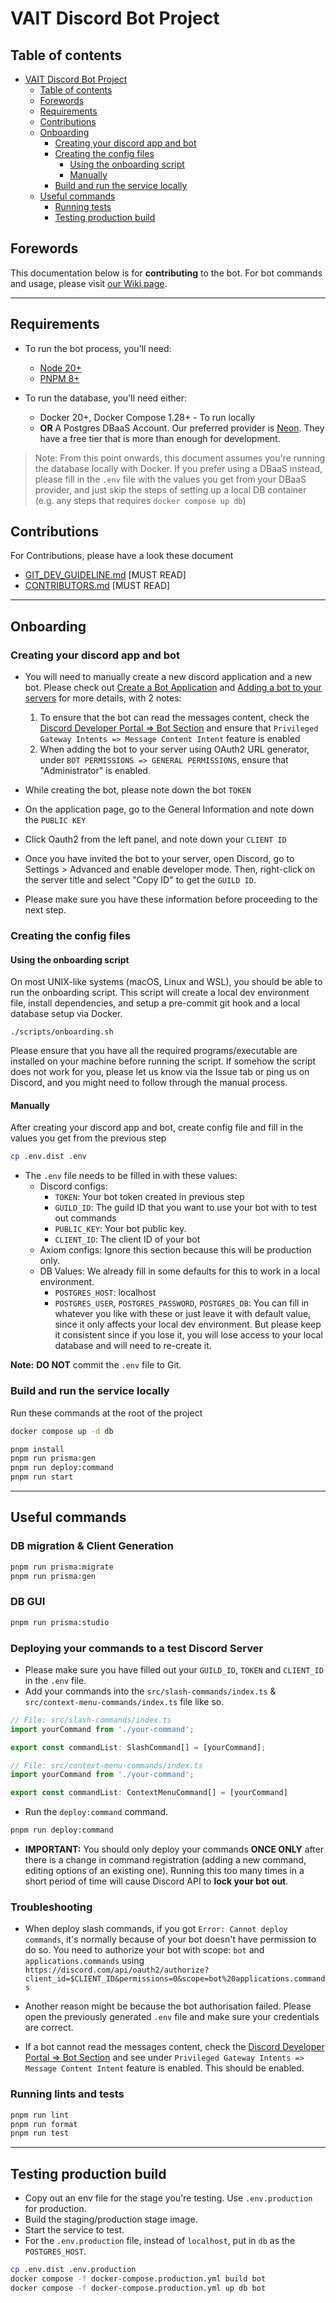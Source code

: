# VAIT Discord Bot Project

## Table of contents

- [VAIT Discord Bot Project](#vait-discord-bot-project)
  - [Table of contents](#table-of-contents)
  - [Forewords](#forewords)
  - [Requirements](#requirements)
  - [Contributions](#contributions)
  - [Onboarding](#onboarding)
    - [Creating your discord app and bot](#creating-your-discord-app-and-bot)
    - [Creating the config files](#creating-the-config-files)
      - [Using the onboarding script](#using-the-onboarding-script)
      - [Manually](#manually)
    - [Build and run the service locally](#build-and-run-the-service-locally)
  - [Useful commands](#useful-commands)
    - [Running tests](#running-lints-and-tests)
    - [Testing production build](#testing-production-build)

## Forewords

This documentation below is for **contributing** to the bot. For bot commands and usage,
please visit [our Wiki page](https://github.com/viet-aus-it/vait-discord-bot/wiki).

---

## Requirements

- To run the bot process, you'll need:

  - [Node 20+](https://nodejs.org/en/)
  - [PNPM 8+](https://pnpm.io/)

- To run the database, you'll need either:
  - Docker 20+, Docker Compose 1.28+ - To run locally
  - **OR** A Postgres DBaaS Account. Our preferred provider is [Neon](https://neon.tech). They have a free tier that is more than enough for development.

> Note: From this point onwards, this document assumes you're running the
> database locally with Docker. If you prefer using a DBaaS instead, please fill
> in the `.env` file with the values you get from your DBaaS provider, and just
> skip the steps of setting up a local DB container (e.g. any steps that requires
> `docker compose up db`)

## Contributions

For Contributions, please have a look these document

- [GIT_DEV_GUIDELINE.md](.github/GIT_DEV_GUIDELINE.md) [MUST READ]
- [CONTRIBUTORS.md](.github/CONTRIBUTING.md) [MUST READ]

---

## Onboarding

### Creating your discord app and bot

- You will need to manually create a new discord application and a new bot. Please check out [Create a Bot Application](https://discordjs.guide/preparations/setting-up-a-bot-application.html#creating-your-bot)
  and [Adding a bot to your servers](https://discordjs.guide/preparations/adding-your-bot-to-servers.html) for more details, with 2 notes:

  1. To ensure that the bot can read the messages content, check the [Discord Developer Portal => Bot Section](https://discord.com/developers/applications)
     and ensure that `Privileged Gateway Intents => Message Content Intent` feature is enabled
  2. When adding the bot to your server using OAuth2 URL generator, under `BOT PERMISSIONS => GENERAL PERMISSIONS`, ensure that "Administrator" is enabled.

- While creating the bot, please note down the bot `TOKEN`

- On the application page, go to the General Information and note down the `PUBLIC KEY`

- Click Oauth2 from the left panel, and note down your `CLIENT ID`

- Once you have invited the bot to your server, open Discord, go to Settings > Advanced and enable developer mode.
  Then, right-click on the server title and select "Copy ID" to get the `GUILD ID`.

- Please make sure you have these information before proceeding to the next step.

### Creating the config files

#### Using the onboarding script

On most UNIX-like systems (macOS, Linux and WSL), you should be able to run the
onboarding script. This script will create a local dev environment file, install
dependencies, and setup a pre-commit git hook and a local database setup via Docker.

```shell
./scripts/onboarding.sh
```

Please ensure that you have all the required programs/executable are
installed on your machine before running the script. If somehow the script
does not work for you, please let us know via the Issue tab or ping us on
Discord, and you might need to follow through the manual process.

#### Manually

After creating your discord app and bot, create config file and fill in the values you get from the previous step

```bash
cp .env.dist .env
```

- The `.env` file needs to be filled in with these values:
  - Discord configs:
    - `TOKEN`: Your bot token created in previous step
    - `GUILD_ID`: The guild ID that you want to use your bot with to test out commands
    - `PUBLIC_KEY`: Your bot public key.
    - `CLIENT_ID`: The client ID of your bot
  - Axiom configs: Ignore this section because this will be production only.
  - DB Values: We already fill in some defaults for this to work in a local environment.
    - `POSTGRES_HOST`: localhost
    - `POSTGRES_USER`, `POSTGRES_PASSWORD`, `POSTGRES_DB`: You can fill in whatever
      you like with these or just leave it with default value, since it only affects
      your local dev environment. But please keep it consistent since if you lose it,
      you will lose access to your local database and will need to re-create it.

**Note:** **DO NOT** commit the `.env` file to Git.

### Build and run the service locally

Run these commands at the root of the project

```bash
docker compose up -d db

pnpm install
pnpm run prisma:gen
pnpm run deploy:command
pnpm run start
```

---

## Useful commands

### DB migration & Client Generation

```bash
pnpm run prisma:migrate
pnpm run prisma:gen
```

### DB GUI

```bash
pnpm run prisma:studio
```

### Deploying your commands to a test Discord Server

- Please make sure you have filled out your `GUILD_ID`, `TOKEN` and `CLIENT_ID`
  in the `.env` file.
- Add your commands into the `src/slash-commands/index.ts` & `src/context-menu-commands/index.ts` file like so.

```ts
// File: src/slash-commands/index.ts
import yourCommand from './your-command';

export const commandList: SlashCommand[] = [yourCommand];
```

```ts
// File: src/context-menu-commands/index.ts
import yourCommand from './your-command';

export const commandList: ContextMenuCommand[] = [yourCommand]
```

- Run the `deploy:command` command.

```bash
pnpm run deploy:command
```

- **IMPORTANT:** You should only deploy your commands **ONCE ONLY** after
  there is a change in command registration (adding a new command, editing
  options of an existing one). Running this too many times in a short period
  of time will cause Discord API to **lock your bot out**.

### Troubleshooting

- When deploy slash commands, if you got `Error: Cannot deploy commands`,
  it's normally because of your bot doesn't have permission to do so. You
  need to authorize your bot with scope: `bot` and `applications.commands`
  using `https://discord.com/api/oauth2/authorize?client_id=$CLIENT_ID&permissions=0&scope=bot%20applications.commands`

- Another reason might be because the bot authorisation failed. Please open the previously generated `.env` file
  and make sure your credentials are correct.

- If a bot cannot read the messages content, check the [Discord Developer Portal => Bot Section](https://discord.com/developers/applications)
  and see under `Privileged Gateway Intents => Message Content Intent` feature is enabled. This should be enabled.

### Running lints and tests

```bash
pnpm run lint
pnpm run format
pnpm run test
```

---

## Testing production build

- Copy out an env file for the stage you're testing. Use `.env.production` for production.
- Build the staging/production stage image.
- Start the service to test.
- For the `.env.production` file, instead of `localhost`, put in `db` as the `POSTGRES_HOST`.

```bash
cp .env.dist .env.production
docker compose -f docker-compose.production.yml build bot
docker compose -f docker-compose.production.yml up db bot
```
